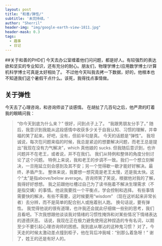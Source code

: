 ```yaml
---
layout: post
title: "和善/弹性/"
subtitle: '未完持续。'
author: "Sherril"
header-img: "img/google-earth-view-1811.jpg"
header-mask: 0.3
tags:
  - 趣事
  - 日记
---
```


##关于和善的PHD们
今天去办公室缠着他们问问题，都是好人。有较强烈的表达欲和坚实的专业知识，还有充分的耐心。朋友们，物理学博士/应用数学博士/计算机科学博士可真是太好相处了。
不过他今天叫我去拷一下数据，好的，他根本也不知道我们这个暑假干点什么。该死，我得找点事情做。
 
## 关于弹性
今天去了心理咨询，和咨询师谈了谈感情。
在胡扯了几百句之后，他严肃的盯着我的眼睛问我：
> “你今天到底为什么来？”
很好，问到点子上了。
> “我跟男朋友分手了。”
随后，我意识到我能从这段感情中收获多少关于自我认知、习惯的理解，并幸福的笑了起来。好吧，没有，但前半句是真。
今天的话题是“弹性”。
我坦诚说，每次在问题来临的时候，我总是紧迫的想要解决问题，而老王总是提出“我现在没有力气解决”，which 真他娘的 sucks. 但我随后意识到，也许问题并不在老王，或者说，并不在我们。
我们从特例和整体的角度分别讨论了这个问题。
特例上来说，我和老王的步调不一致。我们一个想立刻解决，一旦拖延立刻会感到及其不安；另一个觉得歇一歇才能好好解决。最终，矛盾产生。
整体来说，我要想一想究竟是老王太慢，还是我太快。这个“太”是指above/below average。咨询师笑了笑说，根据他对我的了解，我得好好想想。
我之前跟他吐槽过自己为了读书拖着不解决生理需求（不是指交媾）的事情。他说我要找一个平衡点，学会控制和选择。
有些事情需要快的解决，有些不需要，这时候要用“wisdom” （现在这听起来非常长者）去分辨，而不是简单的配合别人或拖着别人跑。
换句话说，要有弹性。
我觉得他说的很有道理，也许我还会就此仔细做一些别的思考，我们且看吧。下次我想跟他谈谈我对情绪的习惯性掩饰和对某些情况下情绪表达的道德厌恶。
话说，我现在正在极力避免使用这种捏造的专有名词，以期至少不要引起心理咨询师的困惑。我到底从哪沾的这种鬼习惯？
对了，今天走的时候太激动差点撞到柜子，他在背后冲我喊：“别那么着急呀！”
谢了，姓王的还是有好人的。